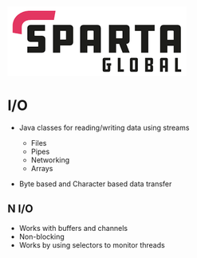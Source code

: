 ![Sparta](/Assets/Git_Hub/SPARTALOGO.png)
# I/O
- Java classes for reading/writing data using streams
	- Files
	- Pipes
	- Networking
	- Arrays

- Byte based and Character based data transfer

## N I/O
- Works with buffers and channels
- Non-blocking
- Works by using selectors to monitor threads
